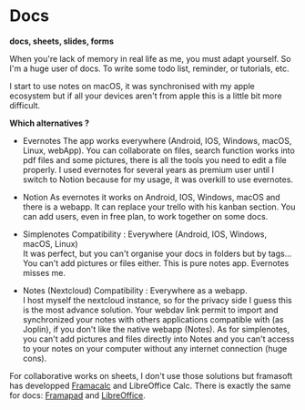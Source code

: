 # Docs
**docs, sheets, slides, forms**

When you're lack of memory in real life as me, you must adapt yourself. So I'm 
a huge user of docs. To write some todo list, reminder, or tutorials, etc.   

I start to use notes on macOS, it was synchronised with my apple ecosystem but 
if all your devices aren't from apple this is a little bit more difficult.  

**Which alternatives ?**

+ Evernotes
    The app works everywhere (Android, IOS, Windows, macOS, Linux, webApp).
    You can collaborate on files, search function works into pdf files and some
    pictures, there is all the tools you need to edit a file properly.
    I used evernotes for several years as premium user until I switch to Notion 
    because for my usage, it was overkill to use evernotes.

+ Notion
    As evernotes it works on Android, IOS, Windows, macOS and there is a 
    webapp. It can replace your trello with his kanban section. You can add 
    users, even in free plan, to work together on some docs.

+ Simplenotes
    Compatibility : Everywhere (Android, IOS, Windows, macOS, Linux)   
    It was perfect, but you can't organise your docs in folders but by tags...
    You can't add pictures or files either. This is pure notes app. Evernotes 
    misses me. 

+ Notes (Nextcloud)
    Compatibility : Everywhere as a webapp.   
    I host myself the nextcloud instance, so for the privacy side I guess this 
    is the most advance solution. Your webdav link permit to import and 
    synchronized your notes with others applications compatible with 
    (as Joplin), if you don't like the native webapp (Notes). 
    As for simplenotes, you can't add pictures and files directly into Notes 
    and you can't access to your notes on your computer without any internet 
    connection (huge cons).


For collaborative works on sheets, I don't use those solutions but framasoft 
has developped [Framacalc](https://accueil.framacalc.org/fr/) and LibreOffice 
Calc.
There is exactly the same for docs: [Framapad](https://framapad.org/fr/) and
[LibreOffice](https://fr.libreoffice.org/).
